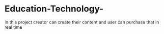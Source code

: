 # Education-Technology-
In this project creator can create their content and user can purchase that in real time
